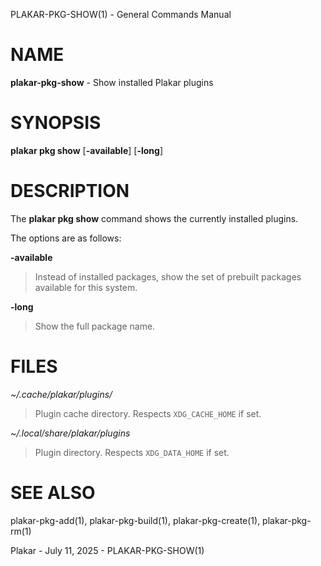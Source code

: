 PLAKAR-PKG-SHOW(1) - General Commands Manual

# NAME

**plakar-pkg-show** - Show installed Plakar plugins

# SYNOPSIS

**plakar&nbsp;pkg&nbsp;show**
\[**-available**]
\[**-long**]

# DESCRIPTION

The
**plakar pkg show**
command shows the currently installed plugins.

The options are as follows:

**-available**

> Instead of installed packages,
> show the set of prebuilt packages available for this system.

**-long**

> Show the full package name.

# FILES

*~/.cache/plakar/plugins/*

> Plugin cache directory.
> Respects
> `XDG_CACHE_HOME`
> if set.

*~/.local/share/plakar/plugins*

> Plugin directory.
> Respects
> `XDG_DATA_HOME`
> if set.

# SEE ALSO

plakar-pkg-add(1),
plakar-pkg-build(1),
plakar-pkg-create(1),
plakar-pkg-rm(1)

Plakar - July 11, 2025 - PLAKAR-PKG-SHOW(1)
